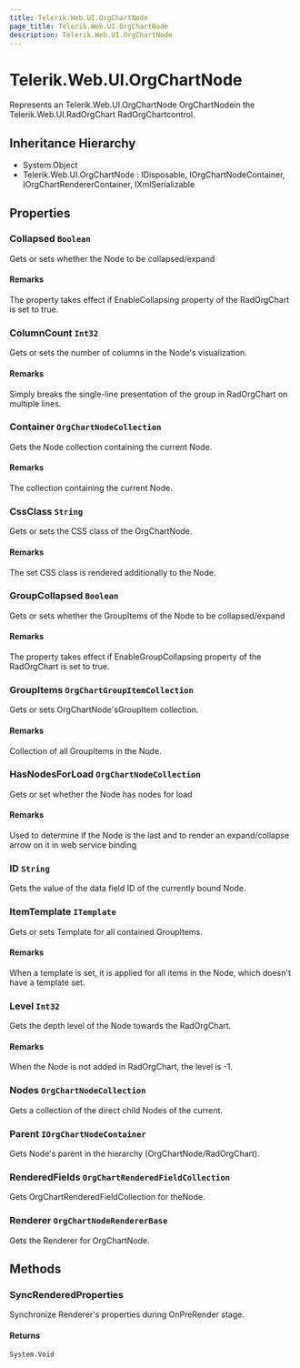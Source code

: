 ```yaml
---
title: Telerik.Web.UI.OrgChartNode
page_title: Telerik.Web.UI.OrgChartNode
description: Telerik.Web.UI.OrgChartNode
---
```


# Telerik.Web.UI.OrgChartNode

Represents an Telerik.Web.UI.OrgChartNode OrgChartNodein the Telerik.Web.UI.RadOrgChart RadOrgChartcontrol.

## Inheritance Hierarchy

* System.Object
* Telerik.Web.UI.OrgChartNode : IDisposable, IOrgChartNodeContainer, IOrgChartRendererContainer, IXmlSerializable

## Properties

###  Collapsed `Boolean`

Gets or sets whether the Node to be collapsed/expand

#### Remarks
The property takes effect if EnableCollapsing property of the RadOrgChart is set to true.

###  ColumnCount `Int32`

Gets or sets the number of columns in the Node's visualization.

#### Remarks
Simply breaks the single-line presentation of the group in RadOrgChart on multiple lines.

###  Container `OrgChartNodeCollection`

Gets the Node collection containing the current Node.

#### Remarks
The collection containing the current Node.

###  CssClass `String`

Gets or sets the CSS class of the OrgChartNode.

#### Remarks
The set CSS class is rendered additionally to the Node.

###  GroupCollapsed `Boolean`

Gets or sets whether the GroupItems of the Node to be collapsed/expand

#### Remarks
The property takes effect if EnableGroupCollapsing property of the RadOrgChart is set to true.

###  GroupItems `OrgChartGroupItemCollection`

Gets or sets OrgChartNode'sGroupItem collection.

#### Remarks
Collection of all GroupItems in the Node.

###  HasNodesForLoad `OrgChartNodeCollection`

Gets or set whether the Node has nodes for load

#### Remarks
Used to determine if the Node is the last and to render an expand/collapse arrow on it in web service binding

###  ID `String`

Gets the value of the data field ID of the currently bound Node.

###  ItemTemplate `ITemplate`

Gets or sets Template for all contained GroupItems.

#### Remarks
When a template is set, it is applied for all items in the Node, which doesn't have a template set.

###  Level `Int32`

Gets the depth level of the Node towards the RadOrgChart.

#### Remarks
When the Node is not added in RadOrgChart, the level is -1.

###  Nodes `OrgChartNodeCollection`

Gets a collection of the direct child Nodes of the current.

###  Parent `IOrgChartNodeContainer`

Gets Node's parent in the hierarchy (OrgChartNode/RadOrgChart).

###  RenderedFields `OrgChartRenderedFieldCollection`

Gets OrgChartRenderedFieldCollection for theNode.

###  Renderer `OrgChartNodeRendererBase`

Gets the Renderer for OrgChartNode.

## Methods

###  SyncRenderedProperties

Synchronize Renderer's properties during OnPreRender stage.

#### Returns

`System.Void` 

